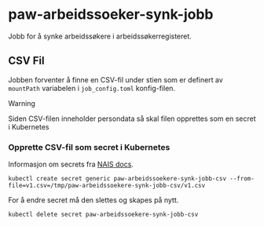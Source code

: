 # paw-arbeidssoeker-synk-jobb

Jobb for å synke arbeidssøkere i arbeidssøkerregisteret.

## CSV Fil
Jobben forventer å finne en CSV-fil under stien som er definert av `mountPath` variabelen i `job_config.toml`
konfig-filen.

> [!WARNING]  
> Siden CSV-filen inneholder persondata så skal filen opprettes som en secret i Kubernetes

### Opprette CSV-fil som secret i Kubernetes
Informasjon om secrets fra [NAIS docs](https://docs.nais.io/services/secrets/).

```shell
kubectl create secret generic paw-arbeidssoekere-synk-jobb-csv --from-file=v1.csv=/tmp/paw-arbeidssoekere-synk-jobb-csv/v1.csv
```

For å endre secret må den slettes og skapes på nytt.

```shell
kubectl delete secret paw-arbeidssoekere-synk-jobb-csv
```
